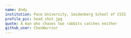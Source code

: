 ```yaml
---
name: Andy
institution: Pace University, Seidenberg School of CSIS
profile_pic: head_shot.jpg 
quote: A man who chases two rabbits catches neither
github_user: ChexWarrior
---
```

